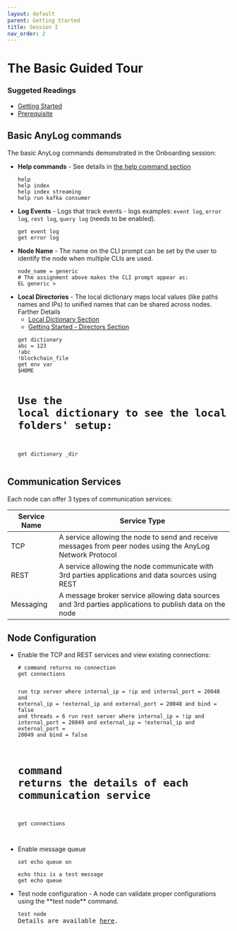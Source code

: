 ```yaml
---
layout: default
parent: Getting Started
title: Session I
nav_order: 2
---
```

# The Basic Guided Tour

### Suggeted Readings
* [Getting Started](..%2Fgetting_started.md)
* [Prerequisite](prerequisite.md)

## Basic AnyLog commands

The basic AnyLog commands demonstrated in the Onboarding session:

<ul>
    <li><b>Help commands</b> - See details in <a href="https://github.com/AnyLog-co/documentation/blob/master/getting%20started.md#the-help-command" target="blank">the help command section</a>
        <pre class="code-frame"><code class="language-anylog">help
help index
help index streaming
help run kafka consumer</code></pre></li>
    <li><b>Log Events</b> - Logs that track events - logs examples: <code class="language-anylog">event log</code>, 
<code class="language-anylog">error log</code>, <code class="language-anylog">rest log</code>, 
<code class="language-anylog">query log</code> (needs to be enabled).
    <pre class="code-frame"><code class="language-anylog">get event log
get error log</code></pre>
</li>
    <li><b>Node Name</b> - The name on the CLI prompt can be set by the user to identify the node when multiple CLIs are used.
    <pre class="code-frame"><code class="language-anylog">node_name = generic
# The assignment above makes the CLI prompt appear as:
EL generic >
</code></pre>
</li>
    <li><b>Local Directories</b> - The local dictionary maps local values (like paths names and IPs) to unified names that can 
be shared across nodes. Farther Details
    <ul>
        <li><a href="https://github.com/AnyLog-co/documentation/blob/master/dictionary.md#the-local-dictionary" target="_blank">Local Dictionary Section</a></li>
        <li><a href="..%2Fgetting_started.md/#nodes-directory-structure">Getting Started - Directors Section</a></li>
    </ul>
    <pre class="code-frame"><code class="language-anylog">get dictionary
abc = 123
!abc
!blockchain_file
get env var
$HOME

# Use the local dictionary to see the local folders' setup:
get dictionary _dir
</code></pre>
</li>
</ul>


## Communication Services

Each node can offer 3 types of communication services:

| Service Name   | Service Type |
| ------------- | ------------- |
| TCP  | A service allowing the node to send and receive messages from peer nodes using the AnyLog Network Protocol |
| REST  | A service allowing the node communicate with 3rd parties applications and data sources using REST |
| Messaging  | A message broker service allowing data sources and 3rd parties applications to publish data on the node |

## Node Configuration

<ul>
    <li>Enable the TCP and REST services and view existing connections:
<pre class="code-frame"><code class="language-anylog"># command returns no connection
get connections   

run tcp server where internal_ip = !ip and internal_port = 20048 and external_ip = !external_ip and external_port = 20048 and bind = false and threads = 6
run rest server where internal_ip = !ip and internal_port = 20049 and external_ip = !external_ip and external_port = 20049 and bind = false

# command returns the details of each communication service
get connections   
</code></pre></li>
    <li>Enable message queue
<pre class="code-frame"><code class="language-anylog">set echo queue on

echo this is a test message
get echo queue
</code></pre>
</li>
    <li>Test node configuration - A node can validate proper configurations using the **test node** command.
<pre class="code-frame"><code class="language-anylog">test node</code>
Details are available <a href="https://github.com/AnyLog-co/documentation/blob/master/test%20commands.md#test-node" target="_blank">here</a>.
</li>
</ul>

